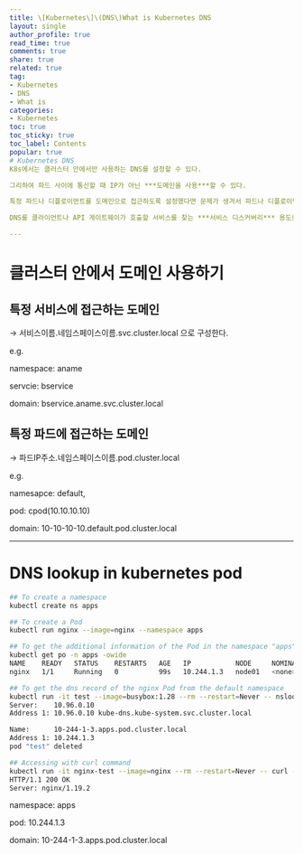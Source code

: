```yaml
---
title: \[Kubernetes\]\(DNS\)What is Kubernetes DNS
layout: single
author_profile: true
read_time: true
comments: true
share: true
related: true
tag:
- Kubernetes
- DNS
- What is
categories:
- Kubernetes
toc: true
toc_sticky: true
toc_label: Contents
popular: true
# Kubernetes DNS
K8s에서는 클러스터 안에서만 사용하는 DNS를 설정할 수 있다. 

그리하여 파드 사이에 통신할 때 IP가 아닌 ***도메인을 사용***할 수 있다.

특정 파드나 디플로이먼트를 도메인으로 접근하도록 설정했다면 문제가 생겨서 파드나 디플로이먼트를 재생성할 때  자동으로 변경된 파드의 IP를 도메인에 등록하고 자연스럽게 새로 실행한 파드로 연결할 수 있다.

DNS를 클라이언트나 API 게이트웨이가 호출할 서비스를 찾는 ***서비스 디스커버리*** 용도로 사용할 수도 있다.

---
```


# 클러스터 안에서 도메인 사용하기

## 특정 서비스에 접근하는 도메인

→ 서비스이름.네임스페이스이름.svc.cluster.local  으로 구성한다.

e.g.

namespace: aname

servcie: bservice 

domain: bservice.aname.svc.cluster.local

## 특정 파드에 접근하는 도메인

→ 파드IP주소.네임스페이스이름.pod.cluster.local

e.g.

namesapce: default, 

pod: cpod(10.10.10.10) 

domain: 10-10-10-10.default.pod.cluster.local

---

# DNS lookup in kubernetes pod

```bash
## To create a namespace
kubectl create ns apps

## To create a Pod
kubectl run nginx --image=nginx --namespace apps

## To get the additional information of the Pod in the namespace "apps"
kubectl get po -n apps -owide
NAME    READY   STATUS    RESTARTS   AGE   IP           NODE     NOMINATED NODE   READINESS GATES
nginx   1/1     Running   0          99s   10.244.1.3   node01   <none>           <none>

## To get the dns record of the nginx Pod from the default namespace
kubectl run -it test --image=busybox:1.28 --rm --restart=Never -- nslookup 10-244-1-3.apps.pod.cluster.local
Server:    10.96.0.10
Address 1: 10.96.0.10 kube-dns.kube-system.svc.cluster.local

Name:      10-244-1-3.apps.pod.cluster.local
Address 1: 10.244.1.3
pod "test" deleted

## Accessing with curl command
kubectl run -it nginx-test --image=nginx --rm --restart=Never -- curl -Is http://10-244-1-3.apps.pod.cluster.local
HTTP/1.1 200 OK
Server: nginx/1.19.2
```

namespace: apps

pod: 10.244.1.3

domain: 10-244-1-3.apps.pod.cluster.local